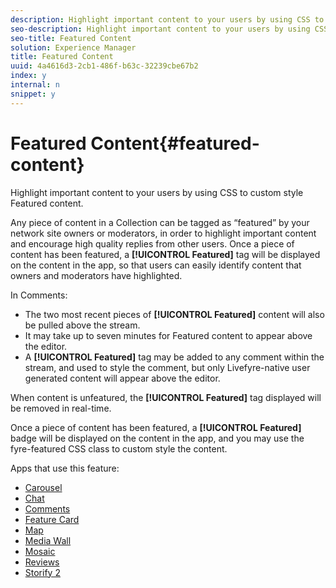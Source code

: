 ```yaml
---
description: Highlight important content to your users by using CSS to custom style Featured content.
seo-description: Highlight important content to your users by using CSS to custom style Featured content.
seo-title: Featured Content
solution: Experience Manager
title: Featured Content
uuid: 4a4616d3-2cb1-486f-b63c-32239cbe67b2
index: y
internal: n
snippet: y
---
```


# Featured Content{#featured-content}

Highlight important content to your users by using CSS to custom style Featured content.

Any piece of content in a Collection can be tagged as “featured” by your network site owners or moderators, in order to highlight important content and encourage high quality replies from other users. Once a piece of content has been featured, a **[!UICONTROL Featured]** tag will be displayed on the content in the app, so that users can easily identify content that owners and moderators have highlighted.

In Comments:

* The two most recent pieces of **[!UICONTROL Featured]** content will also be pulled above the stream.
* It may take up to seven minutes for Featured content to appear above the editor.
* A **[!UICONTROL Featured]** tag may be added to any comment within the stream, and used to style the comment, but only Livefyre-native user generated content will appear above the editor.

When content is unfeatured, the **[!UICONTROL Featured]** tag displayed will be removed in real-time.

Once a piece of content has been featured, a **[!UICONTROL Featured]** badge will be displayed on the content in the app, and you may use the fyre-featured CSS class to custom style the content.

Apps that use this feature:

* [Carousel](../c-carousel-app/c-carousel-app.md#c_carousel_app)
* [Chat](../c-chat-app/c-chat-app.md#c_chat_app)
* [Comments](c_comments_app.md#c_comments_app)
* [Feature Card](../c-feature-card-app/c-feature-card-app.md#c_feature_card_app)
* [Map](../c-map-app/c-map-app.md#c_map_app)
* [Media Wall](../c-media-wall-app/c-media-wall-app.md#c_media_wall_app)
* [Mosaic](../c-mosaic-app/c-mosaic-app.md#c_mosaic_app)
* [Reviews](../c-reviews-app/c-reviews-app.md#c_reviews_app)
* [Storify 2](../c-storify2/c-storify2.md#c_storify2)

